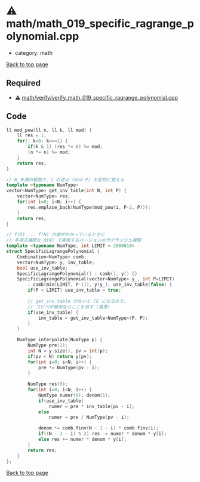 <!-- mathjax config similar to math.stackexchange -->
<script type="text/javascript" async
  src="https://cdnjs.cloudflare.com/ajax/libs/mathjax/2.7.5/MathJax.js?config=TeX-MML-AM_CHTML">
</script>
<script type="text/x-mathjax-config">
  MathJax.Hub.Config({
    TeX: { equationNumbers: { autoNumber: "AMS" }},
    tex2jax: {
      inlineMath: [ ['$','$'] ],
      processEscapes: true
    },
    "HTML-CSS": { matchFontHeight: false },
    displayAlign: "left",
    displayIndent: "2em"
  });
</script>

<script type="text/javascript" src="https://cdnjs.cloudflare.com/ajax/libs/jquery/3.4.1/jquery.min.js"></script>
<script src="https://cdn.jsdelivr.net/npm/jquery-balloon-js@1.1.2/jquery.balloon.min.js" integrity="sha256-ZEYs9VrgAeNuPvs15E39OsyOJaIkXEEt10fzxJ20+2I=" crossorigin="anonymous"></script>
<script type="text/javascript" src="../../assets/js/copy-button.js"></script>
<link rel="stylesheet" href="../../assets/css/copy-button.css" />


# :warning: math/math_019_specific_ragrange_polynomial.cpp
* category: math


[Back to top page](../../index.html)



## Required
* :warning: [math/verify/verify_math_019_specific_ragrange_polynomial.cpp](verify/verify_math_019_specific_ragrange_polynomial.cpp.html)


## Code
```cpp
ll mod_pow(ll n, ll k, ll mod) {
    ll res = 1;
    for(; k>0; k>>=1) {
        if(k & 1) (res *= n) %= mod;
        (n *= n) %= mod;
    }
    return res;
}

// N 未満の範囲で、i の逆元 (mod P) を配列に覚える
template <typename NumType>
vector<NumType> get_inv_table(int N, int P) {
    vector<NumType> res;
    for(int i=0; i<N; i++) {
        res.emplace_back(NumType(mod_pow(i, P-2, P)));
    }
    return res;
}

// f(0) ... f(N) の値がわかっているときに
// 多項式補間を O(N) で実現するバージョンのラグランジュ補間
template <typename NumType, int LIMIT = 2000010>
struct SpecificLagrangePolynomial {
    Combination<NumType> comb;
    vector<NumType> y, inv_table;
    bool use_inv_table;
    SpecificLagrangePolynomial() : comb(), y() {}
    SpecificLagrangePolynomial(vector<NumType> y_, int P=LIMIT)
        : comb(min(LIMIT, P-1)), y(y_), use_inv_table(false) {
        if(P < LIMIT) use_inv_table = true;
        
        // get_inv_table がないと CE になるので、
        // コピペが面倒ならここを消す (最悪)
        if(use_inv_table) {
            inv_table = get_inv_table<NumType>(P, P);
        }
    }

    NumType interpolate(NumType p) {
        NumType pre(1);
        int N = y.size(), pv = int(p);
        if(pv < N) return y[pv];
        for(int i=0; i<N; i++) {
            pre *= NumType(pv - i);
        }
        
        NumType res(0);
        for(int i=0; i<N; i++) {
            NumType numer(0), denom(1);
            if(use_inv_table)
                numer = pre * inv_table[pv - i];
            else
                numer = pre / NumType(pv - i);

            denom *= comb.finv(N - 1 - i) * comb.finv(i);
            if((N - 1 - i) % 2) res -= numer * denom * y[i];
            else res += numer * denom * y[i];
        }
        return res;
    }
};

```

[Back to top page](../../index.html)

